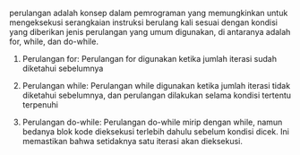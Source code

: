 perulangan adalah konsep dalam pemrograman yang memungkinkan untuk mengeksekusi serangkaian instruksi berulang kali sesuai dengan kondisi yang diberikan
jenis perulangan yang umum digunakan, di antaranya adalah for, while, dan do-while.

1. Perulangan for:
Perulangan for digunakan ketika jumlah iterasi sudah diketahui sebelumnya

2. Perulangan while:
 Perulangan while digunakan ketika jumlah iterasi tidak diketahui sebelumnya, dan perulangan dilakukan selama kondisi tertentu terpenuhi

 3.  Perulangan do-while:
 Perulangan do-while mirip dengan while, namun bedanya blok kode dieksekusi terlebih dahulu sebelum kondisi dicek. Ini memastikan bahwa setidaknya satu iterasi akan dieksekusi.